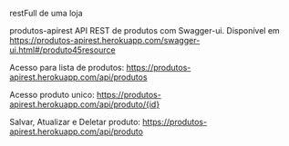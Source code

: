 restFull de uma loja

produtos-apirest
API REST de produtos com Swagger-ui. Disponível em https://produtos-apirest.herokuapp.com/swagger-ui.html#/produto45resource

Acesso para lista de produtos: https://produtos-apirest.herokuapp.com/api/produtos

Acesso produto unico: https://produtos-apirest.herokuapp.com/api/produto/{id}

Salvar, Atualizar e Deletar produto: https://produtos-apirest.herokuapp.com/api/produto
